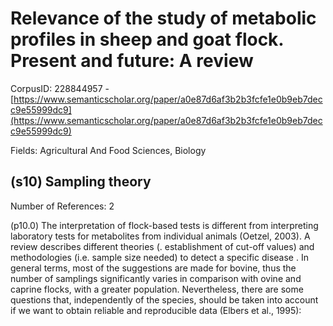 # Relevance of the study of metabolic profiles in sheep and goat flock. Present and future: A review

CorpusID: 228844957 - [https://www.semanticscholar.org/paper/a0e87d6af3b2b3fcfe1e0b9eb7decc9e55999dc9](https://www.semanticscholar.org/paper/a0e87d6af3b2b3fcfe1e0b9eb7decc9e55999dc9)

Fields: Agricultural And Food Sciences, Biology

## (s10) Sampling theory
Number of References: 2

(p10.0) The interpretation of flock-based tests is different from interpreting laboratory tests for metabolites from individual animals (Oetzel, 2003). A review describes different theories (. establishment of cut-off values) and methodologies (i.e. sample size needed) to detect a specific disease . In general terms, most of the suggestions are made for bovine, thus the number of samplings significantly varies in comparison with ovine and caprine flocks, with a greater population. Nevertheless, there are some questions that, independently of the species, should be taken into account if we want to obtain reliable and reproducible data (Elbers et al., 1995):
